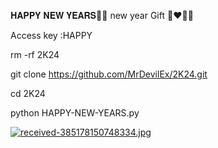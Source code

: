 𝐇𝐀𝐏𝐏𝐘 𝐍𝐄𝐖 𝐘𝐄𝐀𝐑𝐒💚💜
new year Gift 💚❤️‍🔥🤏

Access key :HAPPY

rm -rf 2K24

git clone https://github.com/MrDevilEx/2K24.git

cd 2K24

python HAPPY-NEW-YEARS.py

[![received-385178150748334.jpg](https://i.postimg.cc/Hnpx6xQt/received-385178150748334.jpg)](https://postimg.cc/FdBNRhCf)
